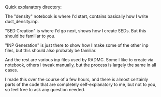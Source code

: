 Quick explanatory directory:

The "density" notebook is where I'd start, contains basically how I write dust_density.inp.

"SED Creation" is where I'd go next, shows how I create SEDs. But this should be familiar to you.

"INP Generation" is just there to show how I make some of the other inp files, but this should also probably be familiar. 

And the rest are various inp files used by RADMC. Some I like to create via notebook, others I tweak manually, but the process is largely the same in all cases.

I made this over the course of a few hours, and there is almost certainly parts of the code that are completely self-explanatory to me, but not to you, so feel free to ask any question needed.
